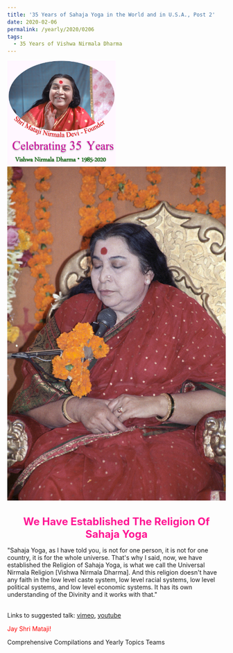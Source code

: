 ```yaml
---
title: '35 Years of Sahaja Yoga in the World and in U.S.A., Post 2'
date: 2020-02-06
permalink: /yearly/2020/0206
tags:
  - 35 Years of Vishwa Nirmala Dharma
---
```


<div style="text-align: left"><img src="/images/Celebrating35YearsVishwaNirmalaDharma.png" width="250" /></div>

<div style="text-align: center"><img src="/images/image311.png" /></div>

<br>
<p style="color:DeepPink; text-align:center">
<font size="+2"><b>We Have Established The Religion Of Sahaja Yoga</b><br></font>
</p>

<p>
"Sahaja Yoga, as I have told you, is not for one person, it is not for one country, it is for the whole universe. That's why I said, now, we have established the Religion of Sahaja Yoga, is what we call the Universal Nirmala Religion [Vishwa Nirmala Dharma]. And this religion doesn't have any faith in the low level caste system, low level racial systems, low level political systems, and low level economic systems. It has its own understanding of the Divinity and it works with that."<br>
<font color="blue"><b></b></font><br>
</p>

Links to suggested talk: <a href="https://vimeo.com/41815856"> vimeo</a>, <a href="https://www.youtube.com/watch?v=dQAcw76pONc"> youtube</a><br>

<p style="color:red;">Jay Shri Mataji!<br></p>

Comprehensive Compilations and Yearly Topics Teams